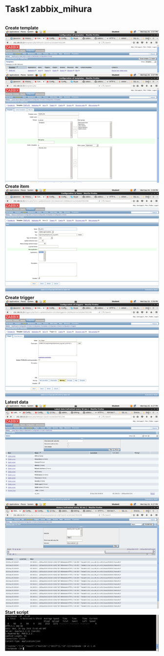 # Task1 zabbix_mihura

<br><b>Create template</b></br>
![imgs](pic/zabbix_task2_1.png "imgs")
![imgs](pic/zabbix_task2_2.png "imgs")
<br><b>Create item</b></br>
![imgs](pic/zabbix_task2_3.png "imgs")
<br><b>Create trigger</b></br>
![imgs](pic/zabbix_task2_4.png "imgs")
<br><b>Latest data</b></br>
![imgs](pic/zabbix_task2_7.png "imgs")
![imgs](pic/zabbix_task2_6.png "imgs")
<br><b>Start script</b></br>
![imgs](pic/zabbix_task2_5.png "imgs")
